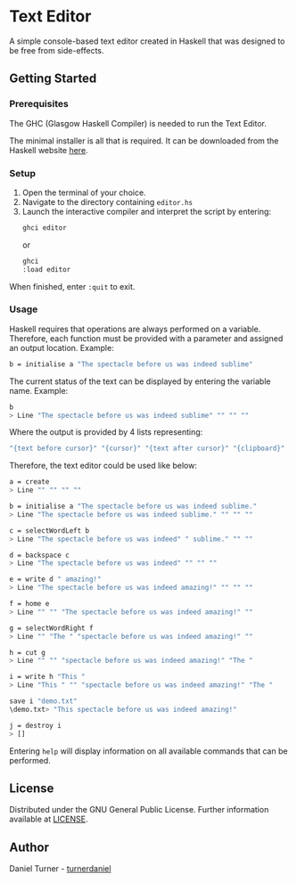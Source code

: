 # Text Editor
A simple console-based text editor created in Haskell that was designed to be free from side-effects.

## Getting Started
### Prerequisites

The GHC (Glasgow Haskell Compiler) is needed to run the Text Editor. 

The minimal installer is all that is required. It can be downloaded from the Haskell website [here](https://www.haskell.org/downloads/).

### Setup

1. Open the terminal of your choice.
2. Navigate to the directory containing `editor.hs`
3. Launch the interactive compiler and interpret the script by entering:
   ```bash
   ghci editor
   ```
    or 
    ```bash
    ghci
    :load editor
    ```
When finished, enter `:quit` to exit.

### Usage

Haskell requires that operations are always performed on a variable. Therefore, each function must be provided with a parameter and assigned an output location. Example:

```bash
b = initialise a "The spectacle before us was indeed sublime"
```

The current status of the text can be displayed by entering the variable name. Example:
```bash
b
> Line "The spectacle before us was indeed sublime" "" "" ""
```

Where the output is provided by 4 lists representing:

```bash
"{text before cursor}" "{cursor}" "{text after cursor}" "{clipboard}"
```

Therefore, the text editor could be used like below:

```bash
a = create
> Line "" "" "" ""

b = initialise a "The spectacle before us was indeed sublime."
> Line "The spectacle before us was indeed sublime." "" "" ""

c = selectWordLeft b
> Line "The spectacle before us was indeed" " sublime." "" ""

d = backspace c
> Line "The spectacle before us was indeed" "" "" ""

e = write d " amazing!"
> Line "The spectacle before us was indeed amazing!" "" "" ""

f = home e
> Line "" "" "The spectacle before us was indeed amazing!" ""

g = selectWordRight f
> Line "" "The " "spectacle before us was indeed amazing!" ""

h = cut g
> Line "" "" "spectacle before us was indeed amazing!" "The "

i = write h "This "
> Line "This " "" "spectacle before us was indeed amazing!" "The "

save i "demo.txt"
\demo.txt> "This spectacle before us was indeed amazing!"

j = destroy i
> []
```

Entering `help` will display information on all available commands that can be performed. 

## License

Distributed under the GNU General Public License. Further information available at [LICENSE](LICENSE).

## Author

Daniel Turner - [turnerdaniel](https://github.com/turnerdaniel/)

